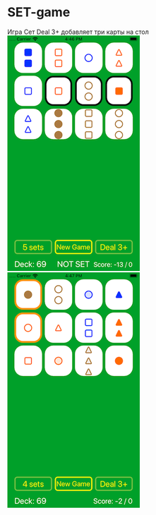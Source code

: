 # SET-game
Игра Сет
Deal 3+ добавляет три карты на стол
![](https://github.com/Engwar/screenshots/blob/master/sets1.png) ![](https://github.com/Engwar/screenshots/blob/master/sets2.png)
